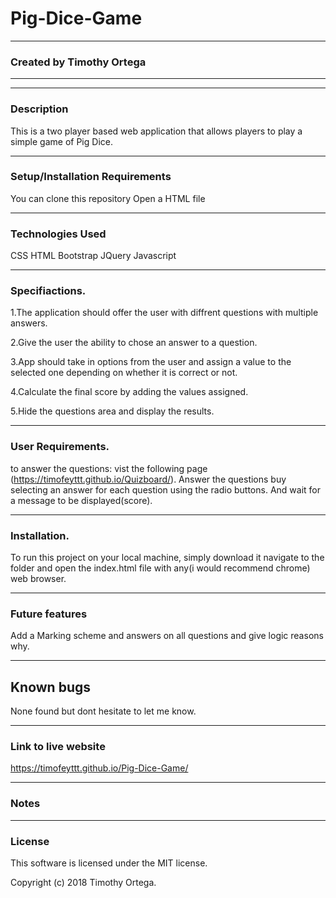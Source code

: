 # Pig-Dice-Game
----------------------------------------------------------------------------------------------------------------------------



### Created by Timothy Ortega
-----------------------------------------------------------------------------------------------------------------------------




-----------------------------------------------------------------------------------------------------------------------------
### Description
This is a two player based web application that allows players to play a simple game of Pig Dice.




-----------------------------------------------------------------------------------------------------------------------------
### Setup/Installation Requirements
You can clone this repository
Open a HTML file



-----------------------------------------------------------------------------------------------------------------------------
### Technologies Used
CSS
HTML
Bootstrap
JQuery
Javascript





-----------------------------------------------------------------------------------------------------------------------------
### Specifiactions.

1.The application should offer the user with diffrent questions with multiple answers.

2.Give the user the ability to chose an answer to a question.

3.App should take in options from the user and assign a value to the selected one depending on whether it is correct or not.

4.Calculate the final score by adding the values assigned.

5.Hide the questions area and display the results.





-----------------------------------------------------------------------------------------------------------------------------
### User Requirements.

to answer the questions:
vist the following page (https://timofeyttt.github.io/Quizboard/).
Answer the questions buy selecting an answer for each question using the radio buttons.
And wait for a message to be displayed(score).




-----------------------------------------------------------------------------------------------------------------------------
### Installation.

To run this project on your local machine, simply download it navigate to the folder and open the index.html file with any(i would recommend chrome) web browser.




-----------------------------------------------------------------------------------------------------------------------------
### Future features
Add a Marking scheme and answers on all questions and give logic reasons why.




----------------------------------------------------------------------------------------------------------------------------
## Known bugs
None found but dont hesitate to let me know.




----------------------------------------------------------------------------------------------------------------------------
### Link to live website
 https://timofeyttt.github.io/Pig-Dice-Game/
 
 
 
----------------------------------------------------------------------------------------------------------------------------
### Notes




----------------------------------------------------------------------------------------------------------------------------
### License
This software is licensed under the MIT license.

Copyright (c) 2018 Timothy Ortega.

